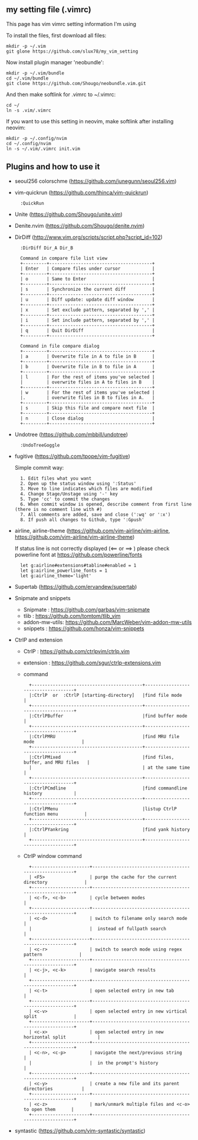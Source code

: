 ## my setting file (.vimrc)

This page has vim vimrc setting information I'm using

To install the files, first download all files:

	mkdir -p ~/.vim
	git glone https://github.com/slux78/my_vim_setting

Now install plugin manager 'neobundle':

	mkdir -p ~/.vim/bundle
	cd ~/.vim/bundle
	git clone https://github.com/Shougo/neobundle.vim.git

And then make softlink for .vimrc to ~/.vimrc:

	cd ~/
	ln -s .vim/.vimrc

If you want to use this setting in neovim, make softlink after installing neovim:

	mkdir -p ~/.config/nvim
	cd ~/.config/nvim
	ln -s ~/.vim/.vimrc init.vim


## Plugins and how to use it

* seoul256 colorschme (https://github.com/junegunn/seoul256.vim)

* vim-quickrun (https://github.com/thinca/vim-quickrun)    

		:QuickRun


* Unite (https://github.com/Shougo/unite.vim)

* Denite.nvim (https://github.com/Shougo/denite.nvim)

* DirDiff (http://www.vim.org/scripts/script.php?script_id=102)

		:DirDiff Dir_A Dir_B

		Command in compare file list view
		+---------+---------------------------------------+
		| Enter   | Compare files under cursor            |
		+---------+---------------------------------------+
        | o       | Same to Enter                         |
        +---------+---------------------------------------+
        | s       | Synchronize the current diff          |
        +---------+---------------------------------------+
        | u       | Diff update: update diff window       |
        +---------+---------------------------------------+
        | x       | Set exclude pattern, separated by ',' |
        +---------+---------------------------------------+
        | i       | Set include pattern, separated by ',' |
        +---------+---------------------------------------+
        | q       | Quit DirDiff                          |
        +---------+---------------------------------------+
        
        Command in file compare dialog
        +---------+---------------------------------------+
        | a       | Overwrite file in A to file in B      |
        +---------+---------------------------------------+
        | b       | Overwrite file in B to file in A      | 
        +---------+---------------------------------------+
        | l       | For the rest of items you've selected |
        |         | overwrite files in A to files in B    |
        +---------+---------------------------------------+
        | w       | For the rest of items you've selected |
        |.        | overwrite files in B to files in A.   |
        +---------+---------------------------------------+
        | s       | Skip this file and compare next file  |
        +---------+---------------------------------------+
        | n       | Close dialog                          |
        +---------+---------------------------------------+
        
* Undotree (https://github.com/mbbill/undotree)

		:UndoTreeGoggle
		
* fugitive (https://github.com/tpope/vim-fugitive)

	Simple commit way:

		1. Edit files what you want
		2. Open up the status window using ':Status'
		3. Move to line indicates which files are modified
		4. Change Stage/Unstage using '-' key
		5. Type 'cc' to commit the changes
		6. When commit window is opened, describe comment from first line (there is no comment line with #)
		7. All comments are added, save and close (':wq' or ':x')
		8. If push all changes to Github, type ':Gpush'

* airline, airline-theme (https://github.com/vim-airline/vim-airline, https://github.com/vim-airline/vim-airline-theme)

	If status line is not correctly displayed (<== or ==> ) please check powerline font at https://github.com/powerline/fonts

		let g:airline#extensions#tabline#enabled = 1
		let g:airline_powerline_fonts = 1
		let g:airline_theme='light'

* Supertab (https://github.com/ervandew/supertab)

* Snipmate and snippets

	- Snipmate : https://github.com/garbas/vim-snipmate
	- tlib     : https://github.com/tomtom/tlib_vim
	- addon-mw-utils: https://github.com/MarcWeber/vim-addon-mw-utils
	- snippets : https://github.com/honza/vim-snippets


* CtrlP and extension

	- CtrlP : https://github.com/ctrlpvim/ctrlp.vim
	- extension : https://github.com/sgur/ctrlp-extensions.vim

	- command
	
	
			+------------------------------------------+------------------------------------+
			|:CtrlP  or  :CtrlP [starting-directory]   |find file mode                      |
			+------------------------------------------+------------------------------------+
			|:CtrlPBuffer                              |find buffer mode                    |
			+------------------------------------------+------------------------------------+
			|:CtrlPMRU                                 |find MRU file mode                  |
			+------------------------------------------+------------------------------------+
			|:CtrlPMixed                               |find files, buffer, and MRU files   |
			|                                          | at the same time                   |
			+------------------------------------------+------------------------------------+
			|:CtrlPCmdline                             |find commandline history            |
			+------------------------------------------+------------------------------------+
			|:CtrlPMenu                                |listup CtrlP function menu          |
			+------------------------------------------+------------------------------------+
			|:CtrlPYankring                            |find yank history                   |
			+------------------------------------------+------------------------------------+


	- CtrlP window command
	
	
			+----------------------+--------------------------------------------------------+
			| <F5>                 | purge the cache for the current directory              |
			+----------------------+--------------------------------------------------------+
			| <c-f>, <c-b>         | cycle between modes                                    |
			+----------------------+--------------------------------------------------------+
			| <c-d>                | switch to filename only search mode                    |	
			|                      |  instead of fullpath search                            |
			+----------------------+--------------------------------------------------------+
			| <c-r>                | switch to search mode using regex pattern              |
			+----------------------+--------------------------------------------------------+
			| <c-j>, <c-k>         | navigate search results                                |
			+----------------------+--------------------------------------------------------+
			| <c-t>                | open selected entry in new tab                         |
			+----------------------+--------------------------------------------------------+
			| <c-v>                | open selected entry in new virtical split              |
			+----------------------+--------------------------------------------------------+
			| <c-x>                | open selected entry in new horizontal split            |
			+----------------------+--------------------------------------------------------+
			| <c-n>, <c-p>         | navigate the next/previous string                      |
			|                      |  in the prompt's history                               |
			+----------------------+--------------------------------------------------------+
			| <c-y>                | create a new file and its parent directories           |
			+----------------------+--------------------------------------------------------+
			| <c-z>                | mark/unmark multiple files and <c-o> to open them      |
			+----------------------+--------------------------------------------------------+

* syntastic (https://github.com/vim-syntastic/syntastic)
